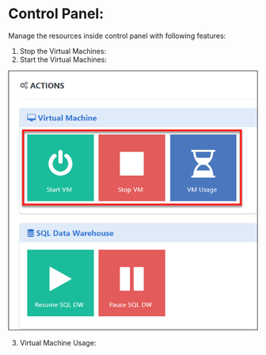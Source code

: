 # Control Panel:

Manage the resources inside control panel with following features:

1. Stop the Virtual Machines: 
2. Start the Virtual Machines:
 
  ![](images/vmmanages.png)
 
 
3. Virtual Machine Usage:
 












